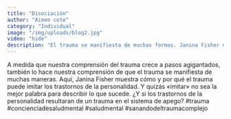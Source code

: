 ```yaml
---
title: "Disociación"
author: "Aimee cote"
category: "Individual"
image: "/img/uploads/blog2.jpg"
video: "hide"
description: "El trauma se manifiesta de muchas formas. Janina Fisher muestra cómo la disociación y ciertos trastornos de personalidad pueden surgir de un apego herido."
---
```

A medida que nuestra comprensión del trauma crece a pasos agigantados, también lo hace nuestra comprensión de que el trauma se manifiesta de muchas maneras. Aquí, Janina Fisher muestra cómo y por qué el trauma puede imitar los trastornos de la personalidad. Y quizás «imitar» no sea la mejor palabra para describir lo que sucede. ¿Y si los trastornos de la personalidad resultaran de un trauma en el sistema de apego? #trauma #concienciadesaludmental #saludmental #sanandodeltraumacomplejo
